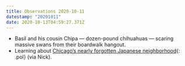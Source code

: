 ```yaml
---
title: Observations 2020-10-11
datestamp: "20201011"
date: 2020-10-13T04:59:27.371Z
---
```

- Basil and his cousin Chipa — dozen-pound chihuahuas — scaring massive swans from their boardwalk hangout.
- Learning about [Chicago’s nearly forgotten Japanese neighborhood](https://interactive.wbez.org/curiouscity/chicago-japanese-neighborhood/){: .pol} (via Nick).